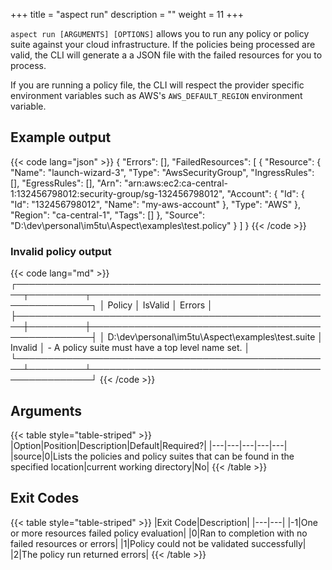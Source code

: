 +++
title = "aspect run"
description = ""
weight = 11
+++

`aspect run [ARGUMENTS] [OPTIONS]` allows you to run any policy or policy suite against your cloud infrastructure. If the policies being processed are valid, the CLI will generate a a JSON file with the failed resources for you to process.

If you are running a policy file, the CLI will respect the provider specific environment variables such as AWS's `AWS_DEFAULT_REGION` environment variable.

## Example output

{{< code lang="json" >}}
{
  "Errors": [],
  "FailedResources": [
    {
      "Resource": {
        "Name": "launch-wizard-3",
        "Type": "AwsSecurityGroup",
        "IngressRules": [],
        "EgressRules": [],
        "Arn": "arn:aws:ec2:ca-central-1:132456798012:security-group/sg-132456798012",
        "Account": {
          "Id": {
            "Id": "132456798012",
            "Name": "my-aws-account"
          },
          "Type": "AWS"
        },
        "Region": "ca-central-1",
        "Tags": []
      },
      "Source": "D:\\dev\\personal\\im5tu\\Aspect\\examples\\test.policy"
    }
  ]
}
{{< /code >}}

### Invalid policy output

{{< code lang="md" >}}
┌───────────────────────────────────────────────────┬─────────┬──────────────────────────────────────────────────┐
│ Policy                                            │ IsValid │ Errors                                           │
├───────────────────────────────────────────────────┼─────────┼──────────────────────────────────────────────────┤
│ D:\dev\personal\im5tu\Aspect\examples\test.suite  │ Invalid │ - A policy suite must have a top level name set. │
└───────────────────────────────────────────────────┴─────────┴──────────────────────────────────────────────────┘
{{< /code >}}

## Arguments

{{< table style="table-striped" >}}
|Option|Position|Description|Default|Required?|
|---|---|---|---|---|
|source|0|Lists the policies and policy suites that can be found in the specified location|current working directory|No|
{{< /table >}}

## Exit Codes

{{< table style="table-striped" >}}
|Exit Code|Description|
|---|---|
|-1|One or more resources failed policy evaluation|
|0|Ran to completion with no failed resources or errors|
|1|Policy could not be validated successfully|
|2|The policy run returned errors|
{{< /table >}}

